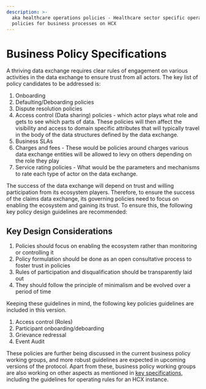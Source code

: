 ```yaml
---
description: >-
  aka healthcare operations policies - Healthcare sector specific operations
  policies for business processes on HCX
---
```


# Business Policy Specifications

A thriving data exchange requires clear rules of engagement on various activities in the data exchange to ensure trust from all actors. The key list of policy candidates to be addressed is:

1. Onboarding
2. Defaulting/Deboarding policies
3. Dispute resolution policies
4. Access control (Data sharing) policies - which actor plays what role and gets to see which parts of data. These policies will then affect the visibility and access to domain specific attributes that will typically travel in the body of the data structures defined by the data exchange.
5. Business SLAs
6. Charges and fees - These would be policies around charges various data exchange entities will be allowed to levy on others depending on the role they play
7. Service rating policies - What would be the parameters and mechanisms to rate each type of actor on the data exchange.

The success of the data exchange will depend on trust and willing participation from its ecosystem players. Therefore, to ensure the success of the claims data exchange, its governing policies need to focus on enabling the ecosystem and gaining its trust. To ensure this, the following key policy design guidelines are recommended:

## Key Design Considerations

1. Policies should focus on enabling the ecosystem rather than monitoring or controlling it
2. Policy formulation should be done as an open consultative process to foster trust in policies
3. Rules of participation and disqualification should be transparently laid out
4. They should follow the principle of minimalism and be evolved over a period of time

Keeping these guidelines in mind, the following key policies guidelines are included in this version.&#x20;

1. Access control (Roles)
2. Participant onboarding/deboarding
3. Grievance redressal
4. Event Audit

These policies are further being discussed in the current business policy working groups, and more robust guidelines are expected in upcoming versions of the protocol.  Apart from these, business policy working groups are also working on other aspects as mentioned in [key specifications](../open-specifications/key-specifications.md#business-policy-specifications), including the guidelines for operating rules for an HCX instance.&#x20;
